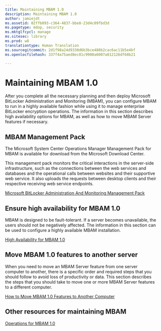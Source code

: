 ```yaml
---
title: Maintaining MBAM 1.0
description: Maintaining MBAM 1.0
author: jamiejdt
ms.assetid: 02ffb093-c364-4837-bbe8-23d4c09fbd3d
ms.pagetype: mdop, security
ms.mktglfcycl: manage
ms.sitesec: library
ms.prod: w8
translationtype: Human Translation
ms.sourcegitcommit: 2d1f98a24d9330d6b3bce488b2cac6ac11b5e4bf
ms.openlocfilehash: 337f4a75aed8ec01c9900a6007a012126df68b21

---
```



# Maintaining MBAM 1.0


After you complete all the necessary planning and then deploy Microsoft BitLocker Administration and Monitoring (MBAM), you can configure MBAM to run in a highly available fashion while using it to manage enterprise BitLocker encryption operations. The information in this section describes high availability options for MBAM, as well as how to move MBAM Server features if necessary.

## MBAM Management Pack


The Microsoft System Center Operations Manager Management Pack for MBAM is available for download from the Microsoft Download Center.

This management pack monitors the critical interactions in the server-side infrastructure, such as the connections between the web services and databases and the operational calls between websites and their supportive web service. It also uploads the requests between desktop clients and their respective receiving web service endpoints.

[Microsoft BitLocker Administration And Monitoring Management Pack](http://go.microsoft.com/fwlink/p/?LinkId=258390)

## Ensure high availability for MBAM 1.0


MBAM is designed to be fault-tolerant. If a server becomes unavailable, the users should not be negatively affected. The information in this section can be used to configure a highly available MBAM installation.

[High Availability for MBAM 1.0](high-availability-for-mbam-10.md)

## Move MBAM 1.0 features to another server


When you need to move an MBAM Server feature from one server computer to another, there is a specific order and required steps that you should follow to avoid loss of productivity or data. This section describes the steps that you should take to move one or more MBAM Server features to a different computer.

[How to Move MBAM 1.0 Features to Another Computer](how-to-move-mbam-10-features-to-another-computer.md)

## Other resources for maintaining MBAM


[Operations for MBAM 1.0](operations-for-mbam-10.md)

 

 








<!--HONumber=Jun16_HO4-->


